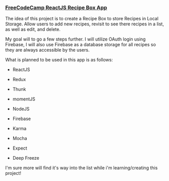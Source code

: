### [FreeCodeCamp ReactJS Recipe Box App](https://www.freecodecamp.com/challenges/build-a-recipe-box)

The idea of this project is to create a Recipe Box to store Recipes in Local Storage. Allow users to add new recipes, revisit to see there recipes in a list, as well as edit, and delete.

My goal will to go a few steps further. I will utilize OAuth login using Firebase, I will also use Firebase as a database storage for all recipes so they are always accessible by the users.

What is planned to be used in this app is as follows:

* ReactJS
* Redux
* Thunk
* momentJS


* NodeJS
* Firebase


* Karma
* Mocha
* Expect
* Deep Freeze

I'm sure more will find it's way into the list while i'm learning/creating this project!
